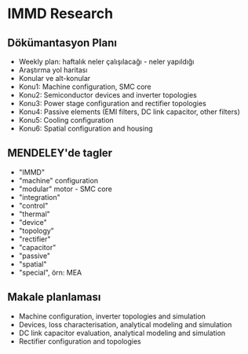 # IMMD Research

## Dökümantasyon Planı
* Weekly plan: haftalık neler çalışılacağı - neler yapıldığı
* Araştırma yol haritası
* Konular ve alt-konular
* Konu1: Machine configuration, SMC core
* Konu2: Semiconductor devices and inverter topologies
* Konu3: Power stage configuration and rectifier topologies
* Konu4: Passive elements (EMI filters, DC link capacitor, other filters)
* Konu5: Cooling configuration
* Konu6: Spatial configuration and housing

## MENDELEY'de tagler
* "IMMD"
* "machine" configuration
* "modular" motor - SMC core
* "integration"
* "control"
* "thermal"
* "device"
* "topology"
* "rectifier"
* "capacitor"
* "passive"
* "spatial"
* "special", örn: MEA

## Makale planlaması
* Machine configuration, inverter topologies and simulation
* Devices, loss characterisation, analytical modeling and simulation
* DC link capacitor evaluation, analytical modeling and simulation
* Rectifier configuration and topologies
